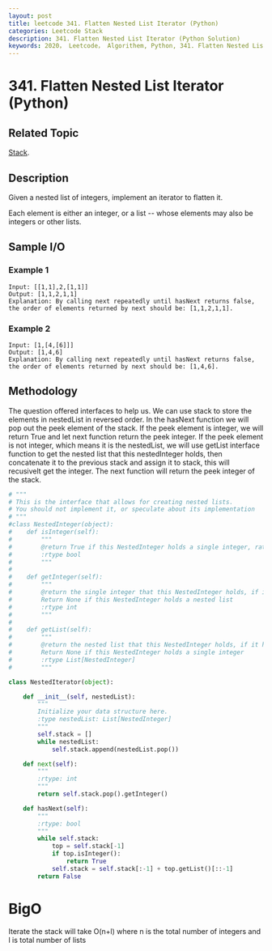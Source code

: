```yaml
---
layout: post
title: leetcode 341. Flatten Nested List Iterator (Python)
categories: Leetcode Stack
description: 341. Flatten Nested List Iterator (Python Solution)
keywords: 2020， Leetcode， Algorithem, Python, 341. Flatten Nested List Iterator, zhenyu, Stack
---
```


# 341. Flatten Nested List Iterator (Python)

## Related Topic
<a href="/categories/#Stack" target="_blank"> Stack</a>.

## Description
Given a nested list of integers, implement an iterator to flatten it.

Each element is either an integer, or a list -- whose elements may also be integers or other lists.

## Sample I/O

### Example 1

```
Input: [[1,1],2,[1,1]]
Output: [1,1,2,1,1]
Explanation: By calling next repeatedly until hasNext returns false, 
the order of elements returned by next should be: [1,1,2,1,1].
```

### Example 2

```
Input: [1,[4,[6]]]
Output: [1,4,6]
Explanation: By calling next repeatedly until hasNext returns false, 
the order of elements returned by next should be: [1,4,6].
```

## Methodology
The question offered interfaces to help us. We can use stack to store the elements in nestedList in reversed order. In the hasNext function we will pop out the peek element of the stack. If the peek element is integer, we will return True and let next function return the peek integer. If the peek element is not integer, which means it is the nestedList, we will use getList interface function to get the nested list that this nestedInteger holds, then concatenate it to the previous stack and assign it to stack, this will recusivelt get the integer. The next function will return the peek integer of the stack.

```python
# """
# This is the interface that allows for creating nested lists.
# You should not implement it, or speculate about its implementation
# """
#class NestedInteger(object):
#    def isInteger(self):
#        """
#        @return True if this NestedInteger holds a single integer, rather than a nested list.
#        :rtype bool
#        """
#
#    def getInteger(self):
#        """
#        @return the single integer that this NestedInteger holds, if it holds a single integer
#        Return None if this NestedInteger holds a nested list
#        :rtype int
#        """
#
#    def getList(self):
#        """
#        @return the nested list that this NestedInteger holds, if it holds a nested list
#        Return None if this NestedInteger holds a single integer
#        :rtype List[NestedInteger]
#        """

class NestedIterator(object):

    def __init__(self, nestedList):
        """
        Initialize your data structure here.
        :type nestedList: List[NestedInteger]
        """
        self.stack = []
        while nestedList:
            self.stack.append(nestedList.pop())

    def next(self):
        """
        :rtype: int
        """
        return self.stack.pop().getInteger()     

    def hasNext(self):
        """
        :rtype: bool
        """
        while self.stack:
            top = self.stack[-1]
            if top.isInteger():
                return True
            self.stack = self.stack[:-1] + top.getList()[::-1]
        return False
```
# BigO
Iterate the stack will take O(n+l) where n is the total number of integers and l is total number of lists

